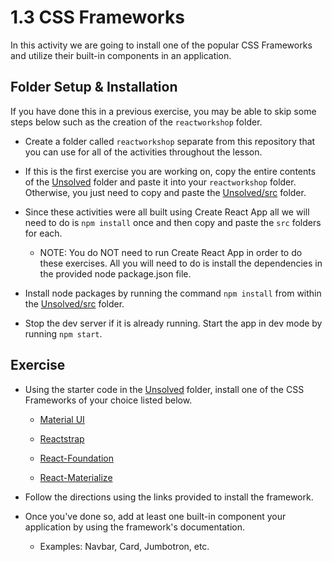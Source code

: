 # 1.3 CSS Frameworks

In this activity we are going to install one of the popular CSS Frameworks and utilize their built-in components in an application.

## Folder Setup & Installation

If you have done this in a previous exercise, you may be able to skip some steps below such as the creation of the `reactworkshop` folder.

* Create a folder called `reactworkshop` separate from this repository that you can use for all of the activities throughout the lesson.

* If this is the first exercise you are working on, copy the entire contents of the [Unsolved](Unsolved) folder and paste it into your `reactworkshop` folder. Otherwise, you just need to copy and paste the [Unsolved/src](Unsolved/src) folder.

* Since these activities were all built using Create React App all we will need to do is `npm install` once and then copy and paste the `src` folders for each.

	* NOTE: You do NOT need to run Create React App in order to do these exercises. All you will need to do is install the dependencies in the provided node package.json file.

* Install node packages by running the command `npm install` from within the [Unsolved/src](Unsolved/src) folder.

* Stop the dev server if it is already running. Start the app in dev mode by running `npm start`.

## Exercise

* Using the starter code in the [Unsolved](Unsolved) folder, install one of the CSS Frameworks of your choice listed below.

	* [Material UI](https://material-ui.com/getting-started/installation/)

	* [Reactstrap](https://reactstrap.github.io/)

	* [React-Foundation](https://github.com/digiaonline/react-foundation#install)

	* [React-Materialize](https://github.com/react-materialize/react-materialize#install)

* Follow the directions using the links provided to install the framework.

* Once you've done so, add at least one built-in component your application by using the framework's documentation.

	* Examples: Navbar, Card, Jumbotron, etc.